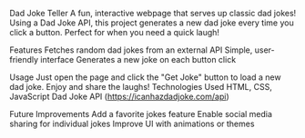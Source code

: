 Dad Joke Teller
A fun, interactive webpage that serves up classic dad jokes! Using a Dad Joke API, this project generates a new dad joke every time you click a button. Perfect for when you need a quick laugh!

Features
Fetches random dad jokes from an external API
Simple, user-friendly interface
Generates a new joke on each button click

Usage
Just open the page and click the "Get Joke" button to load a new dad joke.
Enjoy and share the laughs!
Technologies Used
HTML, CSS, JavaScript
Dad Joke API (https://icanhazdadjoke.com/api)

Future Improvements
Add a favorite jokes feature
Enable social media sharing for individual jokes
Improve UI with animations or themes